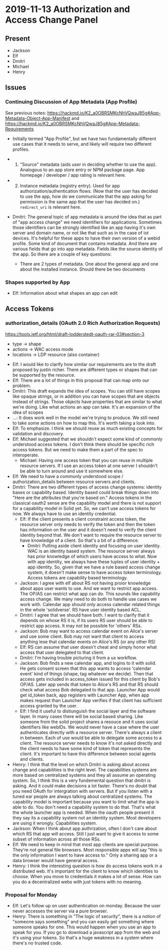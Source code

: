 # 2019-11-13 Authorization and Access Change Panel

## Present

* Jackson
* Elf
* Dmitri
* Michael
* Henry

## Issues

### Continuing Discussion of App Metadata (App Profile)

See previous notes:
https://hackmd.io/K2_a0OBRSMKcNhVQwaJ85g#App-Metadata-Object-App-Manifest
and
https://hackmd.io/K2_a0OBRSMKcNhVQwaJ85g#App-Metadata-Requirements

- Initially termed "App Profile", but we have two fundamentally different use cases that it needs to serve, and likely will require two different profiles.
- 1) "Source" metadata (aids user in deciding whether to use the app). Analogous to an app store entry or NPM package page. App homepage / developer / app rating is relevant here.
- 2) Instance metadata (registry entry). Used for app authorization/authentication flows. (Now that the user has decided to use the app, how do we communicate that the app asking for permission is the same app that the user has decided on.) `redirect_uri` is relevant here.

- Dmitri: The general topic of app metadata is around the idea that as part of "app access change" we need identifiers for applications. Sometimes those identifiers can be strongly identified like an app having it's own server and domain name, or not like that such as in the case of iot devices. It's helpful for these apps to have their own version of a webid profile. Some kind of document that contains metadata. And there are various fields that go into app metadata. Fields like the source identity of the app. So there are a couple of key questions:
    - There are 2 types of metadata. One about the general app and one about the installed instance. Should there be two documents

### Shapes supported by App
 - Elf: Information about what shapes an app can edit

## Access Tokens

### authorization_details (OAuth 2.0 Rich Authorization Requests)

https://tools.ietf.org/html/draft-lodderstedt-oauth-rar-03#section-3

* type -> shape
* actions -> WAC access mode
* locations -> LDP resource (also container)

 - Elf: I would like to clarify how similar our requirements are to the draft proposed by justin richer. There are different types or shapes that can be supported by the resource.
 - Elf: There are a lot of things in this proposal that can map onto our problem.
 - Dmitri: This draft expands the idea of scopes. You can still have scopes like opaque strings, or in addition you can have scopes that are objects instead of strings. Those objects have properties that are similar to what we're doing. Like what actions an app can take. It's an expansion of the idea of scopes
 - ...: It does work well in the model we're trying to produce. We still need to take some actions on how to map this. It's worth taking a look into.
 - Elf: To emphasize. I think we should reuse as much existing concepts for validation and discovery.
 - Elf: Michael suggested that we shouldn't expect some kind of commonly understood access tokens. I don't think there should be specific rich access tokens. But we need to make them a part of the spec to interoperate.
     - Michael: Having one access token that you can reuse in multiple resource servers. If I use an access token at one server I shouldn't be able to turn around and use it somewhere else. 
 - Elf: We need to have a commonly understood scope / authorization_details between resource servers and clients.
 - Dmitri: There are two different types of access change systems: identity bases or capability based. Identity based could break things down into "Here are the attributes that you're based on." Access tokens in the classical oauth2 sense are the capability model and there is not support for a capability model in Solid yet. So, we can't use access tokens for now. We always have to use an identity credential.
     - Elf: If the client presents a client constraint access token, the resource server only needs to verify the token and then the token has information on the user and it doesn't need to verify the client identity beyond that. We don't want to require the resource server to have knowledge of a client. So that's a bit of a difference.
         - Dmitri: Putting aside client identity and focusing on user identity. WAC is an identity based system. The resource server always has prior knowledge of which users have access to what. Now with app identity, we always have these tuples of user identity + app identity. So, given that we have a rule based access change system, it doesn't make sense to have access token terminology. Access tokens are capability based terminology.
     - Jackson: I agree with elf about RS not having proior knowledge about apps user wants to use. And we want to restrict app access. The OP/AS can restrict what app can do. This sounds like capability access change. We many need to do both to handle use cases we work with. Calendar app should only access calendar related things in the whole 'solidverse'. RS have user identity based ACL.
     - Dmitri: I agree that we should have both. I want to clarify that it depends on whose RS it is, if its users RS user should be able to restrict app access. It may not be possible for 'others' RSs.
     - Jackson: Bob may want to access calendar event on Alice's server and use some client. Bob may not want that client to access anything lese that calendar events on Alice's RS (or any other RS)
     - Elf: RS can assume that user doesn't cheat and simply honor what access that user delegated to that client.
     - Dmitri: I'm having trouble picturing it from a ux workflow.
     - Jackson: Bob finds a new calendar app, and logins to it with solid. He gets consent screen that this app wants to access 'calendar event' kind of things (shape, tag whatever we decide). Then that access gets included in access_token issued for this client by Bob's OP/AS. Later app sends that token to Alice's RS and that RS should check what access Bob delegated to that app. Launcher App would get id_token back, app registers with Launcher App, when app makes request than Launcher App verifies if that client has sufficient access granted by the user.
     - Elf: I find it useful to distiunguish the social layer and the software layer. In many cases there will be social based sharing. Like someone from the solid project shares a resouce and it uses social identifiers like webIDs. We would never have a case where the user authenticates directly with a resource server. There's always a client in between. Each of use would be able to delegate some access to a client. The resource server needs to know it's not asked directly and the client needs to have some kind of token that represents the client. It's important to have this difference between social agents and clients.
 - Henry: I think that the level on which Dmitri is asking about access change and capabilities is the right level. The capabilities systems are more based on centralized systems and they all assume an operating system. So, I think this is a very fundemental question that dmitri is asking. And it could make decisions a lot faster. There's no doubt that you need OAuth for intergration with servers. But if you listen with a tuned ear people are always talking about centralized systems. The capability model is important because you want to limit what the app is able to do. You don't need a capability system to do that. That's what the whole launcher app is needed. When the oauth people present it they say its a capability system not an identity system. Most developers are using it wrongly. Capabilities system.
 - Jackson: When I think about app authrization, often I don't care about which RS that app will access. Still I just want to give it access to some subset of information across all those RSs.
 - Elf: We need to keep in mind that most app clients are special purpose. They're not general file browsers. Most responsible apps will say "this is the only information I want to have access to." Only a sharing app or a data browser would have general access.
 - Henry: I think the interesting question is how do access tokens work in a distributed web. It's important for the client to know which identities to choose. When you move to credentials it makes a lot of sense. How can you do a decentralized webs with just tokens with no meaning.

### Proposal for Monday
 - Elf: Let's follow up on user authentication on monday. Because the user never accesses the server via a pure browser.
 - Henry: There is something in "The logic of security", there is a notion of "someone says something" and you can easily get something where someone speaks for one. This would happen when you use an app to speak for you. If you go to download a javascript app from the web and it's using your tokens. So that's a huge weakness in a system where there's no trusted code. 
